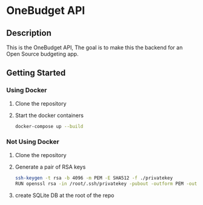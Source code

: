 # OneBudget API

## Description

This is the OneBudget API, The goal is to make this the backend for an Open Source budgeting app.

## Getting Started

### Using Docker

1. Clone the repository
2. Start the docker containers

    ```bash
    docker-compose up --build
    ```

### Not Using Docker

1. Clone the repository
2. Generate a pair of RSA keys

    ```bash
    ssh-keygen -t rsa -b 4096 -m PEM -E SHA512 -f ./privatekey
    RUN openssl rsa -in /root/.ssh/privatekey -pubout -outform PEM -out ./publickey
    ```

3. create SQLite DB at the root of the repo
